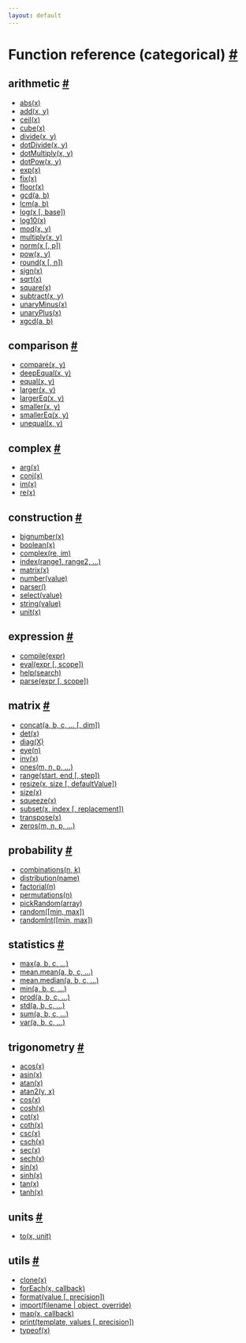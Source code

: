 ```yaml
---
layout: default
---
```


<h1 id="function-reference-categorical">Function reference (categorical) <a href="#function-reference-categorical" title="Permalink">#</a></h1>

<h2 id="arithmetic">arithmetic <a href="#arithmetic" title="Permalink">#</a></h2>

- [abs(x)](abs.html)
- [add(x, y)](add.html)
- [ceil(x)](ceil.html)
- [cube(x)](cube.html)
- [divide(x, y)](divide.html)
- [dotDivide(x, y)](dotDivide.html)
- [dotMultiply(x, y)](dotMultiply.html)
- [dotPow(x, y)](dotPow.html)
- [exp(x)](exp.html)
- [fix(x)](fix.html)
- [floor(x)](floor.html)
- [gcd(a, b)](gcd.html)
- [lcm(a, b)](lcm.html)
- [log(x [, base])](log.html)
- [log10(x)](log10.html)
- [mod(x, y)](mod.html)
- [multiply(x, y)](multiply.html)
- [norm(x [, p])](norm.html)
- [pow(x, y)](pow.html)
- [round(x [, n])](round.html)
- [sign(x)](sign.html)
- [sqrt(x)](sqrt.html)
- [square(x)](square.html)
- [subtract(x, y)](subtract.html)
- [unaryMinus(x)](unaryMinus.html)
- [unaryPlus(x)](unaryPlus.html)
- [xgcd(a, b)](xgcd.html)

<h2 id="comparison">comparison <a href="#comparison" title="Permalink">#</a></h2>

- [compare(x, y)](compare.html)
- [deepEqual(x, y)](deepEqual.html)
- [equal(x, y)](equal.html)
- [larger(x, y)](larger.html)
- [largerEq(x, y)](largerEq.html)
- [smaller(x, y)](smaller.html)
- [smallerEq(x, y)](smallerEq.html)
- [unequal(x, y)](unequal.html)

<h2 id="complex">complex <a href="#complex" title="Permalink">#</a></h2>

- [arg(x)](arg.html)
- [conj(x)](conj.html)
- [im(x)](im.html)
- [re(x)](re.html)

<h2 id="construction">construction <a href="#construction" title="Permalink">#</a></h2>

- [bignumber(x)](bignumber.html)
- [boolean(x)](boolean.html)
- [complex(re, im)](complex.html)
- [index(range1, range2, ...)](index.html)
- [matrix(x)](matrix.html)
- [number(value)](number.html)
- [parser()](parser.html)
- [select(value)](select.html)
- [string(value)](string.html)
- [unit(x)](unit.html)

<h2 id="expression">expression <a href="#expression" title="Permalink">#</a></h2>

- [compile(expr)](compile.html)
- [eval(expr [, scope])](eval.html)
- [help(search)](help.html)
- [parse(expr [, scope])](parse.html)

<h2 id="matrix">matrix <a href="#matrix" title="Permalink">#</a></h2>

- [concat(a, b, c, ... [, dim])](concat.html)
- [det(x)](det.html)
- [diag(X)](diag.html)
- [eye(n)](eye.html)
- [inv(x)](inv.html)
- [ones(m, n, p, ...)](ones.html)
- [range(start, end [, step])](range.html)
- [resize(x, size [, defaultValue])](resize.html)
- [size(x)](size.html)
- [squeeze(x)](squeeze.html)
- [subset(x, index [, replacement])](subset.html)
- [transpose(x)](transpose.html)
- [zeros(m, n, p, ...)](zeros.html)

<h2 id="probability">probability <a href="#probability" title="Permalink">#</a></h2>

- [combinations(n, k)](combinations.html)
- [distribution(name)](distribution.html)
- [factorial(n)](factorial.html)
- [permutations(n)](permutations.html)
- [pickRandom(array)](pickRandom.html)
- [random([min, max])](random.html)
- [randomInt([min, max])](randomInt.html)

<h2 id="statistics">statistics <a href="#statistics" title="Permalink">#</a></h2>

- [max(a, b, c, ...)](max.html)
- [mean.mean(a, b, c, ...)](mean.html)
- [mean.median(a, b, c, ...)](median.html)
- [min(a, b, c, ...)](min.html)
- [prod(a, b, c, ...)](prod.html)
- [std(a, b, c, ...)](std.html)
- [sum(a, b, c, ...)](sum.html)
- [var(a, b, c, ...)](var.html)

<h2 id="trigonometry">trigonometry <a href="#trigonometry" title="Permalink">#</a></h2>

- [acos(x)](acos.html)
- [asin(x)](asin.html)
- [atan(x)](atan.html)
- [atan2(y, x)](atan2.html)
- [cos(x)](cos.html)
- [cosh(x)](cosh.html)
- [cot(x)](cot.html)
- [coth(x)](coth.html)
- [csc(x)](csc.html)
- [csch(x)](csch.html)
- [sec(x)](sec.html)
- [sech(x)](sech.html)
- [sin(x)](sin.html)
- [sinh(x)](sinh.html)
- [tan(x)](tan.html)
- [tanh(x)](tanh.html)

<h2 id="units">units <a href="#units" title="Permalink">#</a></h2>

- [to(x, unit)](to.html)

<h2 id="utils">utils <a href="#utils" title="Permalink">#</a></h2>

- [clone(x)](clone.html)
- [forEach(x, callback)](forEach.html)
- [format(value [, precision])](format.html)
- [import(filename | object, override)](import.html)
- [map(x, callback)](map.html)
- [print(template, values [, precision])](print.html)
- [typeof(x)](typeof.html)
